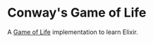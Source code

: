 # Conway's Game of Life

A [Game of Life](https://en.wikipedia.org/wiki/Conway%27s_Game_of_Life) implementation to learn Elixir.

